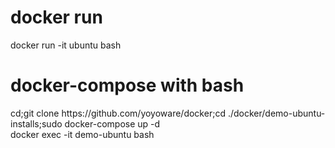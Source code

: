 <h1>docker run</h1>docker run -it ubuntu bash<br>
<h1>docker-compose with bash</h1>
cd;git clone https://github.com/yoyoware/docker;cd ./docker/demo-ubuntu-installs;sudo docker-compose up -d<br>
docker exec -it demo-ubuntu bash

